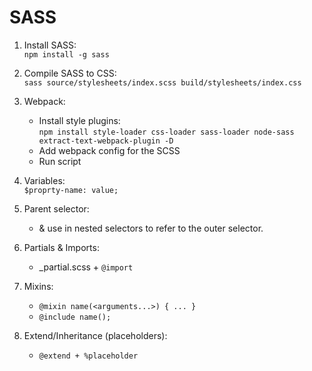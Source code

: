 # SASS

1. Install SASS:  
   `npm install -g sass`
2. Compile SASS to CSS:  
   `sass source/stylesheets/index.scss build/stylesheets/index.css`
3. Webpack:
   - Install style plugins:  
     `npm install style-loader css-loader sass-loader node-sass extract-text-webpack-plugin -D`
   - Add webpack config for the SCSS
   - Run script
4. Variables:  
   `$proprty-name: value;`

5. Parent selector:
   - & use in nested selectors to refer to the outer selector.
6. Partials & Imports:
   - \_partial.scss + `@import`
7. Mixins:
   - `@mixin name(<arguments...>) { ... }`
   - `@include name();`
8. Extend/Inheritance (placeholders):
   - `@extend + %placeholder`